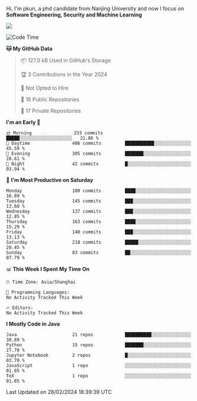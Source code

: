 Hi, I'm pkun, a phd candidate from Nanjing University and now I focus on **Software Engineering, Security and Machine Learning**

<!--![GitHub Snake Light](https://github.com/pppppkun/pppppkun/blob/output/github-snake.svg#gh-light-mode-only)-->
<!--![GitHub Snake dark](https://github.com/pppppkun/pppppkun/blob/output/github-snake-dark.svg#gh-dark-mode-only)-->

![](https://komarev.com/ghpvc/?username=pppppkun)
<!--START_SECTION:waka-->
![Code Time](http://img.shields.io/badge/Code%20Time-1%2C973%20hrs%2020%20mins-blue)

**🐱 My GitHub Data** 

> 📦 127.0 kB Used in GitHub's Storage 
 > 
> 🏆 3 Contributions in the Year 2024
 > 
> 🚫 Not Opted to Hire
 > 
> 📜 18 Public Repositories 
 > 
> 🔑 17 Private Repositories 
 > 
**I'm an Early 🐤** 

```text
🌞 Morning                233 commits         █████░░░░░░░░░░░░░░░░░░░░   21.86 % 
🌆 Daytime                486 commits         ███████████░░░░░░░░░░░░░░   45.59 % 
🌃 Evening                305 commits         ███████░░░░░░░░░░░░░░░░░░   28.61 % 
🌙 Night                  42 commits          █░░░░░░░░░░░░░░░░░░░░░░░░   03.94 % 
```
📅 **I'm Most Productive on Saturday** 

```text
Monday                   180 commits         ████░░░░░░░░░░░░░░░░░░░░░   16.89 % 
Tuesday                  145 commits         ███░░░░░░░░░░░░░░░░░░░░░░   13.60 % 
Wednesday                137 commits         ███░░░░░░░░░░░░░░░░░░░░░░   12.85 % 
Thursday                 163 commits         ████░░░░░░░░░░░░░░░░░░░░░   15.29 % 
Friday                   140 commits         ███░░░░░░░░░░░░░░░░░░░░░░   13.13 % 
Saturday                 218 commits         █████░░░░░░░░░░░░░░░░░░░░   20.45 % 
Sunday                   83 commits          ██░░░░░░░░░░░░░░░░░░░░░░░   07.79 % 
```


📊 **This Week I Spent My Time On** 

```text
🕑︎ Time Zone: Asia/Shanghai

💬 Programming Languages: 
No Activity Tracked This Week

🔥 Editors: 
No Activity Tracked This Week
```

**I Mostly Code in Java** 

```text
Java                     21 repos            ██████████░░░░░░░░░░░░░░░   38.89 % 
Python                   15 repos            ███████░░░░░░░░░░░░░░░░░░   27.78 % 
Jupyter Notebook         2 repos             █░░░░░░░░░░░░░░░░░░░░░░░░   03.70 % 
JavaScript               1 repo              ░░░░░░░░░░░░░░░░░░░░░░░░░   01.85 % 
TeX                      1 repo              ░░░░░░░░░░░░░░░░░░░░░░░░░   01.85 % 
```




 Last Updated on 28/02/2024 18:39:39 UTC
<!--END_SECTION:waka-->
